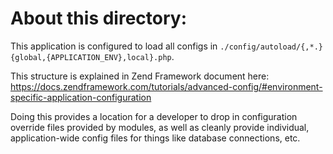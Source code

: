 About this directory:
=====================

This application is configured to load all configs in
`./config/autoload/{,*.}{global,{APPLICATION_ENV},local}.php`.

This structure is explained in Zend Framework document here:
https://docs.zendframework.com/tutorials/advanced-config/#environment-specific-application-configuration

Doing this provides a location for a developer to drop in configuration override
files provided by modules, as well as cleanly provide individual,
application-wide config files for things like database connections, etc.
